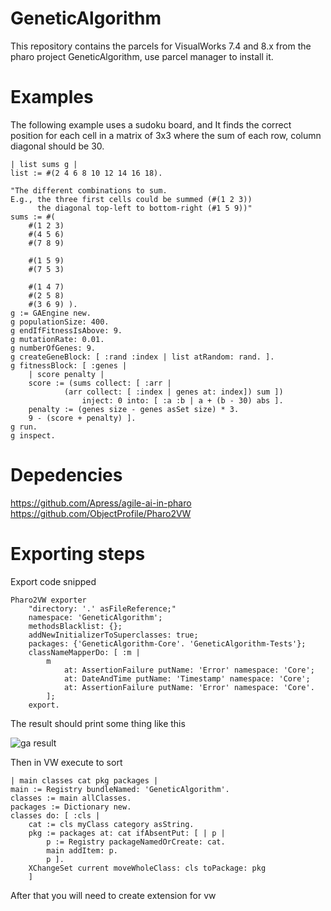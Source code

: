 # GeneticAlgorithm

This repository contains the parcels for VisualWorks 7.4 and 8.x from the pharo project GeneticAlgorithm, use parcel manager to install it.


# Examples

The following example uses a sudoku board, and It finds the correct position for each cell in a matrix of 3x3 where the sum of each row, column diagonal should be 30.

```Smalltalk
| list sums g |
list := #(2 4 6 8 10 12 14 16 18).

"The different combinations to sum.
E.g., the three first cells could be summed (#(1 2 3))
	  the diagonal top-left to bottom-right (#1 5 9))"
sums := #( 
	#(1 2 3)
	#(4 5 6)
	#(7 8 9)
	
	#(1 5 9)
	#(7 5 3)
	
	#(1 4 7)
	#(2 5 8)
	#(3 6 9) ).
g := GAEngine new.
g populationSize: 400.
g endIfFitnessIsAbove: 9.
g mutationRate: 0.01.
g numberOfGenes: 9.
g createGeneBlock: [ :rand :index | list atRandom: rand. ].
g fitnessBlock: [ :genes |
	| score penalty |
	score := (sums collect: [ :arr |
			(arr collect: [ :index | genes at: index]) sum ]) 
				inject: 0 into: [ :a :b | a + (b - 30) abs ].
	penalty := (genes size - genes asSet size) * 3.
	9 - (score + penalty) ].
g run.
g inspect.
```

# Depedencies
https://github.com/Apress/agile-ai-in-pharo
https://github.com/ObjectProfile/Pharo2VW

# Exporting steps

Export code snipped

```Smalltalk
Pharo2VW exporter
	"directory: '.' asFileReference;"
	namespace: 'GeneticAlgorithm';
	methodsBlacklist: {};
	addNewInitializerToSuperclasses: true;
	packages: {'GeneticAlgorithm-Core'. 'GeneticAlgorithm-Tests'};
	classNameMapperDo: [ :m |
		m 
			at: AssertionFailure putName: 'Error' namespace: 'Core';
			at: DateAndTime putName: 'Timestamp' namespace: 'Core';
			at: AssertionFailure putName: 'Error' namespace: 'Core'.
		];
	export.
```

The result should print some thing like this

![ga result](https://github.com/akevalion/GeneticAlgorithm/raw/main/img/ga%20result.jpg?raw=true)



Then in VW execute to sort

```Smalltalk
| main classes cat pkg packages |
main := Registry bundleNamed: 'GeneticAlgorithm'.
classes := main allClasses.
packages := Dictionary new.
classes do: [ :cls |  
	cat := cls myClass category asString.
	pkg := packages at: cat ifAbsentPut: [ | p |
		p := Registry packageNamedOrCreate: cat.
		main addItem: p.
		p ].
	XChangeSet current moveWholeClass: cls toPackage: pkg
	]
```
After that you will need to create extension for vw
